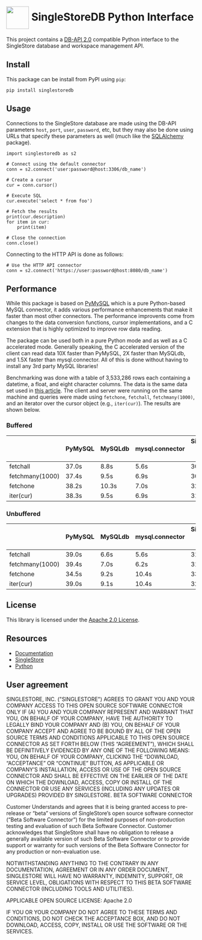 # <img src="https://github.com/singlestore-labs/singlestoredb-python/blob/main/resources/singlestore-logo.png" height="60" valign="middle"/> SingleStoreDB Python Interface

This project contains a [DB-API 2.0](https://www.python.org/dev/peps/pep-0249/)
compatible Python interface to the SingleStore database and workspace management API.

## Install

This package can be install from PyPI using `pip`:
```
pip install singlestoredb
```

## Usage

Connections to the SingleStore database are made using the DB-API parameters
`host`, `port`, `user`, `password`, etc, but they may also be done using
URLs that specify these parameters as well (much like the
[SQLAlchemy](https://www.sqlalchemy.org) package).
```
import singlestoredb as s2

# Connect using the default connector
conn = s2.connect('user:password@host:3306/db_name')

# Create a cursor
cur = conn.cursor()

# Execute SQL
cur.execute('select * from foo')

# Fetch the results
print(cur.description)
for item in cur:
    print(item)

# Close the connection
conn.close()
```

Connecting to the HTTP API is done as follows:
```
# Use the HTTP API connector
conn = s2.connect('https://user:password@host:8080/db_name')
```

## Performance

While this package is based on [PyMySQL](https://github.com/PyMySQL/PyMySQL)
which is a pure Python-based MySQL connector, it adds various performance
enhancements that make it faster than most other connectors. The performance
improvents come from changes to the data conversion functions, cursor implementations,
and a C extension that is highly optimized to improve row data reading.

The package can be used both in a pure Python mode and as well as a C accelerated
mode. Generally speaking, the C accelerated version of the client can read
data 10X faster than PyMySQL, 2X faster than MySQLdb, and 1.5X faster than
mysql.connector. All of this is done without having to install any 3rd party
MySQL libraries!

Benchmarking was done with a table of 3,533,286 rows each containing a datetime,
a float, and eight character columns. The data is the same data set used in
[this article](https://www.singlestore.com/blog/how-to-get-started-with-singlestore/).
The client and server were running on the same machine and queries were made
using `fetchone`, `fetchall`, `fetchmany(1000)`, and an iterator over the cursor
object (e.g., `iter(cur)`). The results are shown below.

### Buffered

|                         | PyMySQL | MySQLdb | mysql.connector | SingleStore (pure Python) | SingleStore |
|-------------------------|---------|---------|-----------------|---------------------------|-------------|
| fetchall                |   37.0s |    8.8s |            5.6s |                     30.2s |        3.7s |
| fetchmany(1000)         |   37.4s |    9.5s |            6.9s |                     30.4s |        3.8s |
| fetchone                |   38.2s |   10.3s |            7.0s |                     32.1s |        4.8s |
| iter(cur)               |   38.3s |    9.5s |            6.9s |                     31.3s |        4.5s |

### Unbuffered

|                         | PyMySQL | MySQLdb | mysql.connector | SingleStore (pure Python) | SingleStore |
|-------------------------|---------|---------|-----------------|---------------------------|-------------|
| fetchall                |   39.0s |    6.6s |            5.6s |                     31.8s |        3.8s |
| fetchmany(1000)         |   39.4s |    7.0s |            6.2s |                     31.5s |        4.0s |
| fetchone                |   34.5s |    9.2s |           10.4s |                     33.6s |        4.9s |
| iter(cur)               |   39.0s |    9.1s |           10.4s |                     32.3s |        4.7s |


## License

This library is licensed under the [Apache 2.0 License](https://raw.githubusercontent.com/singlestore-labs/singlestoredb-python/main/LICENSE?token=GHSAT0AAAAAABMGV6QPNR6N23BVICDYK5LAYTVK5EA).

## Resources

* [Documentation](https://singlestore-labs.github.io/singlestoredb-python)
* [SingleStore](https://singlestore.com)
* [Python](https://python.org)

## User agreement

SINGLESTORE, INC. ("SINGLESTORE") AGREES TO GRANT YOU AND YOUR COMPANY ACCESS TO THIS OPEN SOURCE SOFTWARE CONNECTOR ONLY IF (A) YOU AND YOUR COMPANY REPRESENT AND WARRANT THAT YOU, ON BEHALF OF YOUR COMPANY, HAVE THE AUTHORITY TO LEGALLY BIND YOUR COMPANY AND (B) YOU, ON BEHALF OF YOUR COMPANY ACCEPT AND AGREE TO BE BOUND BY ALL OF THE OPEN SOURCE TERMS AND CONDITIONS APPLICABLE TO THIS OPEN SOURCE CONNECTOR AS SET FORTH BELOW (THIS “AGREEMENT”), WHICH SHALL BE DEFINITIVELY EVIDENCED BY ANY ONE OF THE FOLLOWING MEANS: YOU, ON BEHALF OF YOUR COMPANY, CLICKING THE “DOWNLOAD, “ACCEPTANCE” OR “CONTINUE” BUTTON, AS APPLICABLE OR COMPANY’S INSTALLATION, ACCESS OR USE OF THE OPEN SOURCE CONNECTOR AND SHALL BE EFFECTIVE ON THE EARLIER OF THE DATE ON WHICH THE DOWNLOAD, ACCESS, COPY OR INSTALL OF THE CONNECTOR OR USE ANY SERVICES (INCLUDING ANY UPDATES OR UPGRADES) PROVIDED BY SINGLESTORE.
BETA SOFTWARE CONNECTOR

Customer Understands and agrees that it is  being granted access to pre-release or “beta” versions of SingleStore’s open source software connector (“Beta Software Connector”) for the limited purposes of non-production testing and evaluation of such Beta Software Connector. Customer acknowledges that SingleStore shall have no obligation to release a generally available version of such Beta Software Connector or to provide support or warranty for such versions of the Beta Software Connector  for any production or non-evaluation use.

NOTWITHSTANDING ANYTHING TO THE CONTRARY IN ANY DOCUMENTATION,  AGREEMENT OR IN ANY ORDER DOCUMENT, SINGLESTORE WILL HAVE NO WARRANTY, INDEMNITY, SUPPORT, OR SERVICE LEVEL, OBLIGATIONS WITH
RESPECT TO THIS BETA SOFTWARE CONNECTOR (INCLUDING TOOLS AND UTILITIES).

APPLICABLE OPEN SOURCE LICENSE: Apache 2.0

IF YOU OR YOUR COMPANY DO NOT AGREE TO THESE TERMS AND CONDITIONS, DO NOT CHECK THE ACCEPTANCE BOX, AND DO NOT DOWNLOAD, ACCESS, COPY, INSTALL OR USE THE SOFTWARE OR THE SERVICES.
